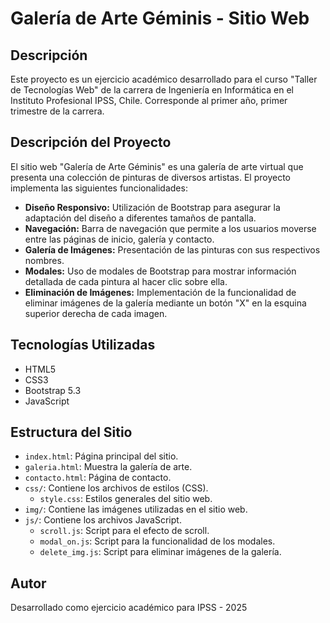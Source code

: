 # Galería de Arte Géminis - Sitio Web

## Descripción

Este proyecto es un ejercicio académico desarrollado para el curso "Taller de Tecnologías Web" de la carrera de Ingeniería en Informática en el Instituto Profesional IPSS, Chile. Corresponde al primer año, primer trimestre de la carrera.

## Descripción del Proyecto

El sitio web "Galería de Arte Géminis" es una galería de arte virtual que presenta una colección de pinturas de diversos artistas. El proyecto implementa las siguientes funcionalidades:

*   **Diseño Responsivo:** Utilización de Bootstrap para asegurar la adaptación del diseño a diferentes tamaños de pantalla.
*   **Navegación:** Barra de navegación que permite a los usuarios moverse entre las páginas de inicio, galería y contacto.
*   **Galería de Imágenes:** Presentación de las pinturas con sus respectivos nombres.
*   **Modales:** Uso de modales de Bootstrap para mostrar información detallada de cada pintura al hacer clic sobre ella.
*   **Eliminación de Imágenes:** Implementación de la funcionalidad de eliminar imágenes de la galería mediante un botón "X" en la esquina superior derecha de cada imagen.

## Tecnologías Utilizadas

*   HTML5
*   CSS3
*   Bootstrap 5.3
*   JavaScript

## Estructura del Sitio

*   `index.html`: Página principal del sitio.
*   `galeria.html`: Muestra la galería de arte.
*   `contacto.html`: Página de contacto.
*   `css/`: Contiene los archivos de estilos (CSS).
    *   `style.css`: Estilos generales del sitio web.
*   `img/`: Contiene las imágenes utilizadas en el sitio web.
*   `js/`: Contiene los archivos JavaScript.
    *   `scroll.js`: Script para el efecto de scroll.
    *   `modal_on.js`: Script para la funcionalidad de los modales.
    *   `delete_img.js`: Script para eliminar imágenes de la galería.

## Autor

Desarrollado como ejercicio académico para IPSS - 2025
